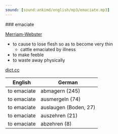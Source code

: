 ```yaml
---
sound: [sound:ankimd/english/mp3/emaciate.mp3]
---
```


\### emaciate

[Merriam-Webster](https://www.merriam-webster.com/dictionary/emaciate)

- to cause to lose flesh so as to become very thin
    - cattle emaciated by illness
- to make feeble
- to waste away physically

[dict.cc](https://www.dict.cc/emaciate)

| English        | German       |
| -------------- | ------------ |
| to emaciate | abmagern (245) |
| to emaciate | ausmergeln (74) |
| to emaciate | auslaugen (Boden, 27) |
| to emaciate | auszehren (21) |
| to emaciate | abzehren (8) |
